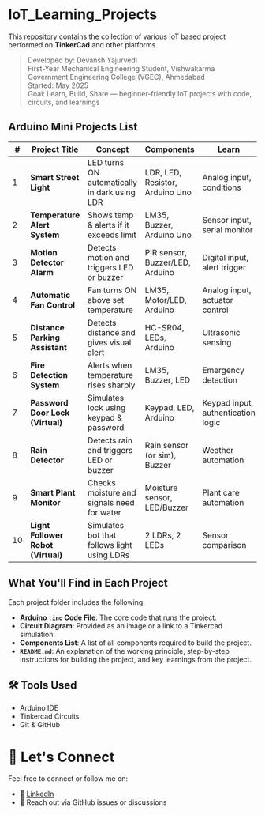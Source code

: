 # IoT_Learning_Projects
This repository contains the collection of various IoT based project performed on **TinkerCad** and other platforms.
> Developed by: Devansh Yajurvedi  
> First-Year Mechanical Engineering Student, Vishwakarma Government Engineering College (VGEC), Ahmedabad  
> Started: May 2025  
> Goal: Learn, Build, Share — beginner-friendly IoT projects with code, circuits, and learnings

## Arduino Mini Projects List

| #  | Project Title                      | Concept                                      | Components                      | Learn                              |
| -- | ---------------------------------- | -------------------------------------------- | ------------------------------- | ---------------------------------- |
| 1  | **Smart Street Light**             | LED turns ON automatically in dark using LDR | LDR, LED, Resistor, Arduino Uno | Analog input, conditions           |
| 2  | **Temperature Alert System**       | Shows temp & alerts if it exceeds limit      | LM35, Buzzer, Arduino Uno       | Sensor input, serial monitor       |
| 3  | **Motion Detector Alarm**          | Detects motion and triggers LED or buzzer    | PIR sensor, Buzzer/LED, Arduino | Digital input, alert trigger       |
| 4  | **Automatic Fan Control**          | Fan turns ON above set temperature           | LM35, Motor/LED, Arduino        | Analog input, actuator control     |
| 5  | **Distance Parking Assistant**     | Detects distance and gives visual alert      | HC-SR04, LEDs, Arduino          | Ultrasonic sensing                 |
| 6  | **Fire Detection System**          | Alerts when temperature rises sharply        | LM35, Buzzer, LED               | Emergency detection                |
| 7  | **Password Door Lock (Virtual)**   | Simulates lock using keypad & password       | Keypad, LED, Arduino            | Keypad input, authentication logic |
| 8  | **Rain Detector**                  | Detects rain and triggers LED or buzzer      | Rain sensor (or sim), Buzzer    | Weather automation                 |
| 9  | **Smart Plant Monitor**            | Checks moisture and signals need for water   | Moisture sensor, LED/Buzzer     | Plant care automation              |
| 10 | **Light Follower Robot (Virtual)** | Simulates bot that follows light using LDRs  | 2 LDRs, 2 LEDs                  | Sensor comparison                  |

## What You'll Find in Each Project

Each project folder includes the following:

- **Arduino `.ino` Code File**: The core code that runs the project.
- **Circuit Diagram**: Provided as an image or a link to a Tinkercad simulation.
- **Components List**: A list of all components required to build the project.
- **`README.md`**: An explanation of the working principle, step-by-step instructions for building the project, and key learnings from the project.

## 🛠️ Tools Used
- Arduino IDE
- Tinkercad Circuits
- Git & GitHub

# 🙌 Let's Connect

Feel free to connect or follow me on:
- 🔗 [LinkedIn](www.linkedin.com/in/devanshyajurvedi)
- 💬 Reach out via GitHub issues or discussions
